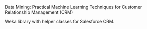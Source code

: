 Data Mining: Practical Machine Learning Techniques for Customer Relationship Management (CRM)

Weka library with helper classes for Salesforce CRM.

